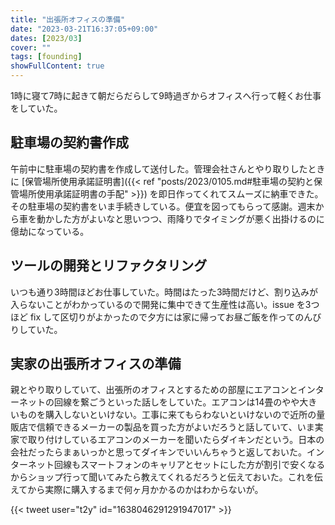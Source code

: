 ```yaml
---
title: "出張所オフィスの準備"
date: "2023-03-21T16:37:05+09:00"
dates: [2023/03]
cover: ""
tags: [founding]
showFullContent: true
---
```


1時に寝て7時に起きて朝だらだらして9時過ぎからオフィスへ行って軽くお仕事をしていた。

## 駐車場の契約書作成

午前中に駐車場の契約書を作成して送付した。管理会社さんとやり取りしたときに [保管場所使用承諾証明書]({{< ref "posts/2023/0105.md#駐車場の契約と保管場所使用承諾証明書の手配" >}}) を即日作ってくれてスムーズに納車できた。その駐車場の契約書をいま手続きしている。便宜を図ってもらって感謝。週末から車を動かした方がよいなと思いつつ、雨降りでタイミングが悪く出掛けるのに億劫になっている。

## ツールの開発とリファクタリング

いつも通り3時間ほどお仕事していた。時間はたった3時間だけど、割り込みが入らないことがわかっているので開発に集中できて生産性は高い。issue を3つほど fix して区切りがよかったので夕方には家に帰ってお昼ご飯を作ってのんびりしていた。

## 実家の出張所オフィスの準備

親とやり取りしていて、出張所のオフィスとするための部屋にエアコンとインターネットの回線を繋ごうといった話しをしていた。エアコンは14畳のやや大きいものを購入しないといけない。工事に来てもらわないといけないので近所の量販店で信頼できるメーカーの製品を買った方がよいだろうと話していて、いま実家で取り付けしているエアコンのメーカーを聞いたらダイキンだという。日本の会社だったらまぁいっかと思ってダイキンでいいんちゃうと返しておいた。インターネット回線もスマートフォンのキャリアとセットにした方が割引で安くなるからショップ行って聞いてみたら教えてくれるだろうと伝えておいた。これを伝えてから実際に購入するまで何ヶ月かかるのかはわからないが。

{{< tweet user="t2y" id="1638046291291947017" >}}
